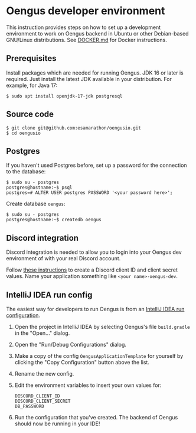 # Oengus developer environment

This instruction provides steps on how to set up a development environment to work on Oengus backend in Ubuntu or other
Debian-based GNU/Linux distributions. See [DOCKER.md](./DOCKER.md) for Docker instructions.

## Prerequisites

Install packages which are needed for running Oengus. JDK 16 or later is required. Just install the latest JDK available
in your distribution. For example, for Java 17:

    $ sudo apt install openjdk-17-jdk postgresql

## Source code

    $ git clone git@github.com:esamarathon/oengusio.git
    $ cd oengusio

Postgres
--------

If you haven't used Postgres before, set up a password for the connection to the database:

    $ sudo su - postgres
    postgres@hostname:~$ psql
    postgres=# ALTER USER postgres PASSWORD '<your password here>';

Create database `oengus`:

    $ sudo su - postgres
    postgres@hostname:~$ createdb oengus

Discord integration
-------------------

Discord integration is needed to allow you to login into your Oengus dev environment of with your real Discord account.

Follow [these instructions][Discord instructions] to create a Discord client ID and client secret values. Name your
application something like `<your name>-oengus-dev`.

IntelliJ IDEA run config
------------------------

The easiest way for developers to run Oengus is from an [IntelliJ IDEA run configuration][IntelliJ run configs].

1. Open the project in IntelliJ IDEA by selecting Oengus's file `build.gradle` in the "Open..." dialog.
2. Open the "Run/Debug Configurations" dialog.
3. Make a copy of the config `OengusApplicationTemplate` for yourself by clicking the "Copy Configuration" button above
   the list.
4. Rename the new config.
5. Edit the environment variables to insert your own values for:

       DISCORD_CLIENT_ID
       DISCORD_CLIENT_SECRET
       DB_PASSWORD
6. Run the configuration that you've created. The backend of Oengus should now be running in your IDE!

[Discord instructions]: <https://github.com/SinisterRectus/Discordia/wiki/Setting-up-a-Discord-application>
[IntelliJ run configs]: <https://www.jetbrains.com/help/idea/run-debug-configuration.html>
